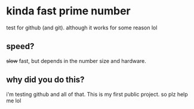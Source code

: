 # kinda fast prime number

test for github (and git).
although it works for some reason lol

## speed?

~~slow~~ fast, but depends in the number size and hardware.

## why did you do this?

i'm testing github and all of that. This is my first public project.
so plz help me lol
